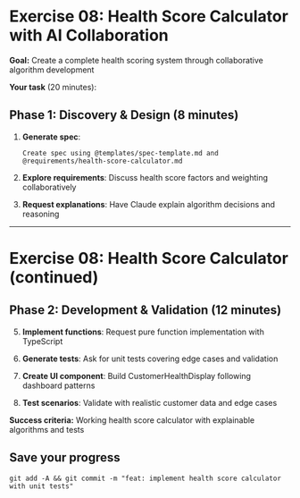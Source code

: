 # Exercise 08: Health Score Calculator with AI Collaboration

**Goal:** Create a complete health scoring system through collaborative algorithm development

**Your task** (20 minutes):

## Phase 1: Discovery & Design (8 minutes)

1. **Generate spec**:
   ```
   Create spec using @templates/spec-template.md and @requirements/health-score-calculator.md
   ```

2. **Explore requirements**: Discuss health score factors and weighting collaboratively

3. **Request explanations**: Have Claude explain algorithm decisions and reasoning

---

# Exercise 08: Health Score Calculator (continued)

## Phase 2: Development & Validation (12 minutes)

5. **Implement functions**: Request pure function implementation with TypeScript

6. **Generate tests**: Ask for unit tests covering edge cases and validation

7. **Create UI component**: Build CustomerHealthDisplay following dashboard patterns

8. **Test scenarios**: Validate with realistic customer data and edge cases

**Success criteria:** Working health score calculator with explainable algorithms and tests

## Save your progress

```
git add -A && git commit -m "feat: implement health score calculator with unit tests"
```